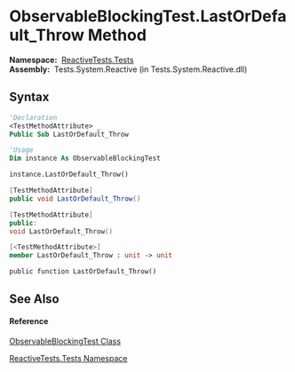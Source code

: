 # ObservableBlockingTest.LastOrDefault\_Throw Method

**Namespace:**  [ReactiveTests.Tests](ReactiveTests.Tests\ReactiveTests.Tests.md)  
**Assembly:**  Tests.System.Reactive (in Tests.System.Reactive.dll)

## Syntax

```vb
'Declaration
<TestMethodAttribute> _
Public Sub LastOrDefault_Throw
```

```vb
'Usage
Dim instance As ObservableBlockingTest

instance.LastOrDefault_Throw()
```

```csharp
[TestMethodAttribute]
public void LastOrDefault_Throw()
```

```c++
[TestMethodAttribute]
public:
void LastOrDefault_Throw()
```

```fsharp
[<TestMethodAttribute>]
member LastOrDefault_Throw : unit -> unit 
```

```jscript
public function LastOrDefault_Throw()
```

## See Also

#### Reference

[ObservableBlockingTest Class](ObservableBlockingTest\ObservableBlockingTest.md)

[ReactiveTests.Tests Namespace](ReactiveTests.Tests\ReactiveTests.Tests.md)





